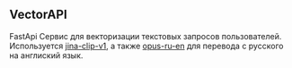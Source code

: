 ## VectorAPI
FastApi Сервис для векторизации текстовых запросов пользователей. Используется [jina-clip-v1](https://huggingface.co/jinaai/jina-clip-v1), а также 
[opus-ru-en](https://huggingface.co/Helsinki-NLP/opus-mt-ru-en) для перевода с русского на англиский язык.

